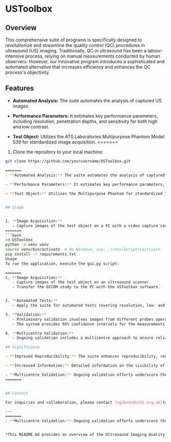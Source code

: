 # USToolbox

## Overview

This comprehensive suite of programs is specifically designed to revolutionize and streamline the quality control (QC) procedures in ultrasound (US) imaging. Traditionally, QC in ultrasound has been a labour-intensive process, relying on manual measurements conducted by human observers. However, our innovative program introduces a sophisticated and automated alternative that increases efficiency and enhances the QC process's objectivity.

## Features


- **Automated Analysis:** The suite automates the analysis of captured US images.
  
- **Performance Parameters:** It estimates key performance parameters, including resolution, penetration depths, and sensitivity for both high and low contrast.

- **Test Object:** Utilizes the ATS Laboratories Multipurpose Phantom Model 539 for standardized image acquisition.
=======
1. Clone the repository to your local machine:

```bash
git clone https://github.com/yourusername/USToolbox.git

=======
- **Automated Analysis:** The suite automates the analysis of captured US images.
  
- **Performance Parameters:** It estimates key performance parameters, including resolution, penetration depths, and high and low contrast sensitivity.

- **Test Object:** Utilizes the Multipurpose Phantom for standardized image acquisition.


## Usage


1. **Image Acquisition:**
   - Capture images of the test object on a PC with a video capture card.
=======
```bash
cd USToolbox
python -m venv venv
source venv/bin/activate  # On Windows, use: .\venv\Scripts\activate
pip install -r requirements.txt
Usage
To run the application, execute the gui.py script:

=======
1. **Image Acquisition:**
   - Capture images of the test object on an ultrasound scanner.
   - Transfer the DICOM study to the PC with the USToolbox software.


2. **Automated Tests:**
   - Apply the suite for automated tests covering resolution, low- and high-contrast penetration, and low- and high-contrast sensitivity.

3. **Validation:**
   - Preliminary validation involves images from different probes operating at various frequencies.
   - The system provides 95% confidence intervals for the measurements.

4. **Multicentre Validation:**
   - Ongoing validation includes a multicentre approach to ensure reliability across different settings.

## Significance

- **Improved Reproducibility:** The suite enhances reproducibility, reducing intraobserver and interobserver variation.

- **Increased Information:** Detailed information on the visibility of targets is provided, offering advantages over visual assessments.

- **Multicentre Validation:** Ongoing validation efforts underscore the commitment to ensuring the reliability of the system.
=======


## Contact

For inquiries and collaboration, please contact [ngibson@ncht.org.uk](mailto:ngibson@ncht.org.uk).

---
=======
- **Multicentre Validation:** Ongoing validation efforts underscore the commitment to ensuring system reliability.


*This README.md provides an overview of the Ultrasound Imaging Quality Control Suite. For detailed information and instructions, refer to the documentation provided.*
